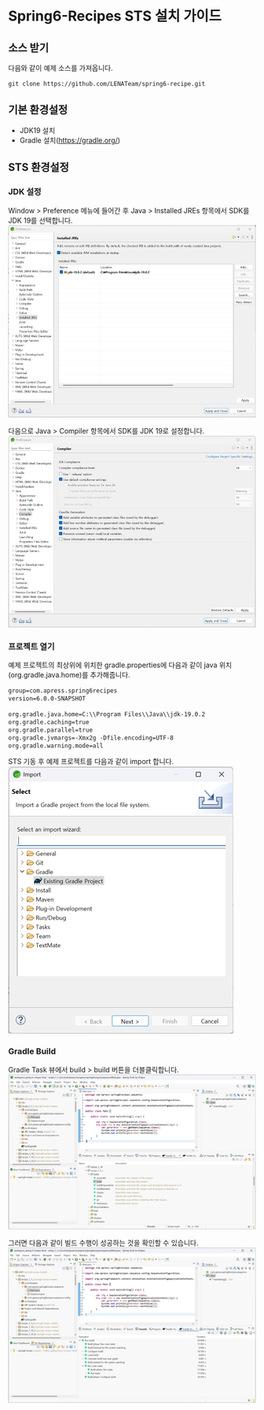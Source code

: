 # Spring6-Recipes STS 설치 가이드

## 소스 받기

다음와 같이 예제 소스를 가져옵니다.

```
git clone https://github.com/LENATeam/spring6-recipe.git
```

## 기본 환경설정

- JDK19 설치
- Gradle 설치(https://gradle.org/)

## STS 환경설정

### JDK 설정

Window > Preference 메뉴에 들어간 후 Java > Installed JREs 항목에서 SDK를 JDK 19를 선택합니다.  
![img](.//images/sts/sts-ide-java-settings-1.png)  

다음으로 Java > Compiler 항목에서 SDK를 JDK 19로 설정합니다.
![img](.//images/sts/sts-ide-java-settings-2.png)  

### 프로젝트 열기

예제 프로젝트의 최상위에 위치한 gradle.properties에 다음과 같이 java 위치(org.gradle.java.home)를 추가해줍니다.

```
group=com.apress.spring6recipes
version=6.0.0-SNAPSHOT

org.gradle.java.home=C:\\Program Files\\Java\\jdk-19.0.2
org.gradle.caching=true
org.gradle.parallel=true
org.gradle.jvmargs=-Xmx2g -Dfile.encoding=UTF-8
org.gradle.warning.mode=all
```

STS 기동 후 예제 프로젝트를 다음과 같이 import 합니다.  
![img](.//images/sts/sts-gradle-project-import.png)

### Gradle Build

Gradle Task 뷰에서 build > build 버튼을 더블클릭합니다.  
![img](.//images/sts/sts-gradle-build.png)

그러면 다음과 같이 빌드 수행이 성공하는 것을 확인할 수 있습니다.
![img](.//images/sts/sts-gradle-build-success.png)
